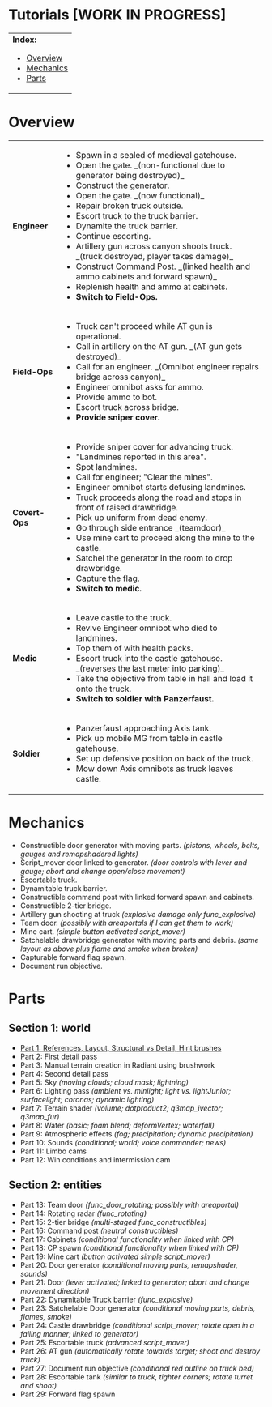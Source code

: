 Tutorials **[WORK IN PROGRESS]**
==========

<table>
 <tr>
   <td><b>Index:</b><br>
    <ul>
     <li><a href="https://github.com/realkemon/home/blob/master/pages/tutorials.md#overview">Overview</a></li>
     <li><a href="https://github.com/realkemon/home/blob/master/pages/tutorials.md#mechanics">Mechanics</a></li>
     <li><a href="https://github.com/realkemon/home/blob/master/pages/tutorials.md#parts">Parts</a></li>
    </ul>
 </td>
 </tr>
</table>


Overview
==========

<table>
 <tr>
  <td><b>Engineer</b></td>
  <td>
   <ul>
    <li>Spawn in a sealed of medieval gatehouse.</li>
    <li>Open the gate. _(non-functional due to generator being destroyed)_</li>
    <li>Construct the generator.</li>
    <li>Open the gate. _(now functional)_</li>
    <li>Repair broken truck outside.</li>
    <li>Escort truck to the truck barrier.</li>
    <li>Dynamite the truck barrier.</li>
    <li>Continue escorting.</li>
    <li>Artillery gun across canyon shoots truck. _(truck destroyed, player takes damage)_</li>
    <li>Construct Command Post. _(linked health and ammo cabinets and forward spawn)_</li>
    <li>Replenish health and ammo at cabinets.</li>
    <li><b>Switch to Field-Ops.</b></li>
   </ul>
  </td>
 </tr>
 <tr>
  <td><b>Field-Ops</b></td>
  <td>
   <ul>
    <li>Truck can't proceed while AT gun is operational.</li>
    <li>Call in artillery on the AT gun. _(AT gun gets destroyed)_</li>
    <li>Call for an engineer. _(Omnibot engineer repairs bridge across canyon)_</li>
    <li>Engineer omnibot asks for ammo.</li>
    <li>Provide ammo to bot.</li>
    <li>Escort truck across bridge.</li>
    <li><b>Provide sniper cover.</b></li>
   </ul>
  </td>
 </tr>
 <tr>
  <td><b>Covert-Ops</b></td>
  <td>
   <ul>
    <li>Provide sniper cover for advancing truck.</li>
    <li>"Landmines reported in this area".</li>
    <li>Spot landmines.</li>
    <li>Call for engineer; "Clear the mines".</li>
    <li>Engineer omnibot starts defusing landmines.</li>
    <li>Truck proceeds along the road and stops in front of raised drawbridge.</li>
    <li>Pick up uniform from dead enemy.</li>
    <li>Go through side entrance _(teamdoor)_</li>
    <li>Use mine cart to proceed along the mine to the castle.</li>
    <li>Satchel the generator in the room to drop drawbridge.</li>
    <li>Capture the flag.</li>
    <li><b>Switch to medic.</b></li>
   </ul>
  </td>
 </tr>
 <tr>
  <td><b>Medic</b></td>
  <td>
   <ul>
    <li>Leave castle to the truck.</li>
    <li>Revive Engineer omnibot who died to landmines.</li>
    <li>Top them of with health packs.</li>
    <li>Escort truck into the castle gatehouse. _(reverses the last meter into parking)_</li>
    <li>Take the objective from table in hall and load it onto the truck.</li>
    <li><b>Switch to soldier with Panzerfaust.</b></li>
   </ul>
  </td>
 </tr>
 <tr>
  <td><b>Soldier</b></td>
  <td>
   <ul>
    <li>Panzerfaust approaching Axis tank.</li>
    <li>Pick up mobile MG from table in castle gatehouse.</li>
    <li>Set up defensive position on back of the truck.</li>
    <li>Mow down Axis omnibots as truck leaves castle.</li>
   </ul>
  </td>
 </tr>
</table>


Mechanics
==========

* Constructible door generator with moving parts. _(pistons, wheels, belts, gauges and remapshadered lights)_
* Script_mover door linked to generator. _(door controls with lever and gauge; abort and change open/close movement)_
* Escortable truck.
* Dynamitable truck barrier.
* Constructible command post with linked forward spawn and cabinets.
* Constructible 2-tier bridge.
* Artillery gun shooting at truck _(explosive damage only func_explosive)_
* Team door. _(possibly with areaportals if I can get them to work)_
* Mine cart. _(simple button activated script_mover)_
* Satchelable drawbridge generator with moving parts and debris. _(same layout as above plus flame and smoke when broken)_
* Capturable forward flag spawn.
* Document run objective.


Parts
==========

Section 1: world
----------
* [Part 1: References, Layout, Structural vs Detail, Hint brushes](https://github.com/realkemon/home/blob/master/pages/tut_part1.md)
* Part 2: First detail pass
* Part 3: Manual terrain creation in Radiant using brushwork
* Part 4: Second detail pass
* Part 5: Sky _(moving clouds; cloud mask; lightning)_
* Part 6: Lighting pass _(ambient vs. minlight; light vs. lightJunior; surfacelight; coronas; dynamic lighting)_
* Part 7: Terrain shader _(volume; dotproduct2; q3map_ivector; q3map_fur)_
* Part 8: Water _(basic; foam blend; deformVertex; waterfall)_
* Part 9: Atmospheric effects _(fog; precipitation; dynamic precipitation)_ 
* Part 10: Sounds _(conditional; world; voice commander; news)_
* Part 11: Limbo cams
* Part 12: Win conditions and intermission cam

Section 2: entities
----------
* Part 13: Team door _(func_door_rotating; possibly with areaportal)_
* Part 14: Rotating radar _(func_rotating)_
* Part 15: 2-tier bridge _(multi-staged func_constructibles)_
* Part 16: Command post _(neutral constructibles)_
* Part 17: Cabinets _(conditional functionality when linked with CP)_
* Part 18: CP spawn _(conditional functionality when linked with CP)_
* Part 19: Mine cart _(button activated simple script_mover)_
* Part 20: Door generator _(conditional moving parts, remapshader, sounds)_
* Part 21: Door _(lever activated; linked to generator; abort and change movement direction)_
* Part 22: Dynamitable Truck barrier _(func_explosive)_
* Part 23: Satchelable Door generator _(conditional moving parts, debris, flames, smoke)_
* Part 24: Castle drawbridge _(conditional script_mover; rotate open in a falling manner; linked to generator)_
* Part 25: Escortable truck _(advanced script_mover)_
* Part 26: AT gun _(automatically rotate towards target; shoot and destroy truck)_
* Part 27: Document run objective _(conditional red outline on truck bed)_
* Part 28: Escortable tank _(similar to truck, tighter corners; rotate turret and shoot)_
* Part 29: Forward flag spawn
